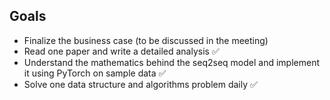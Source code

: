 ## Goals
- Finalize the business case (to be discussed in the meeting) 
- Read one paper and write a detailed analysis  ✅
- Understand the mathematics behind the seq2seq model and implement it using PyTorch on sample data  ✅
- Solve one data structure and algorithms problem daily ✅
